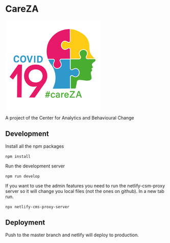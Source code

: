 # CareZA

![Logo](./static/img/hero-small.png)

A project of the Center for Analytics and Behavioural Change

## Development

Install all the npm packages

`npm install`

Run the development server

`npm run develop`

If you want to use the admin features you need to run the netlify-csm-proxy server so it will change you local files (not the ones on github). In a new tab run.

`npx netlify-cms-proxy-server`

## Deployment

Push to the master branch and netlify will deploy to production.
